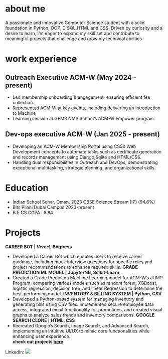 # about me 
A passionate and innovative Computer Science student with a solid foundation in Python, OOP, C SQL,HTML and
CSS. Driven by curiosity and a desire to learn, I’m eager to expand my skill set and contribute to meaningful projects
that challenge and grow my technical abilities
# work experience 
## Outreach Executive ACM-W (May 2024 - present)
  - Led membership onboarding & engagement, ensuring efficient fee collection.
  - Represented ACM-W at key events, including delivering an Introduction to Machine
  - Learning session at GEMS NMS School’s ACM-W Empower program.
## Dev-ops executive ACM-W (Jan 2025 - present)
  - Developing an ACM-W Membership Portal using CS50 Web Development concepts to
automate tasks such as certificate generation and records management using
Django,Sqlite and HTML/CSS.
  - Handling dual responsibilities in Outreach and DevOps, demonstrating exceptional
multitasking, strategic planning, and organizational skills.
# Education
  - Indian School Sohar, Oman, 2023 CBSE Science Stream (IP) (94.6%)
  - Bits Pilani Dubai Campus 2023-present
  - B.E CS CGPA : 8.84
# Projects
**CAREER BOT | Vercel, Botpress**
  - Developed a Career Bot which enables users to receive career guidance, including mock
interview questions for specific roles and project recommendations to enhance required skills.
**GRADE PREDICTION ML MODEL | JupyterNB, Scikit-Learn**
  - Created a Grade Prediction Machine Learning model for ACM-W’s JUMP Program,
comparing various models such as random forest, XGBoost, logistic regression, decision tree,
and linear Regression to determine the best-performing model.
**INVENTORY & BILLING SYSTEM | Python, CSV**
  - Developed a Python-based system for managing inventory and generating bills using CSV
files. Implemented secure employee data access, integrated email functionality for promotions,
and created visual graphs to analyze sales trends and inventory comparisons.
**GOOGLE SEARCH CLONE | HTML, CSS**
  - Recreated Google’s Search, Image Search, and Advanced Search, implementing an intuitive
UI/UX to mimic core functionalities while enhancing user experience.<br>
**check out projects [here](https://github.com/sharostack)**

LinkedIn: 
<a href="https://linkedin.com"><img src="https://img.shields.io/badge/-LinkedIn-0072b1?&style=for-the-badge&logo=linkedin&logoColor=white" /></a>
